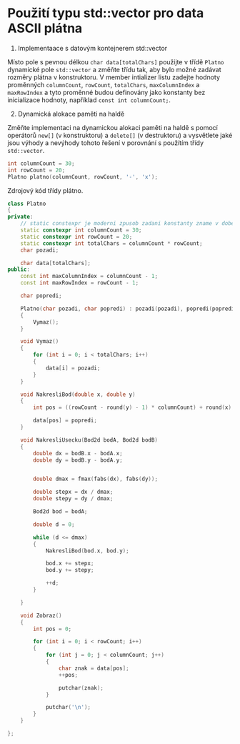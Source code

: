 # Použití typu std::vector pro data ASCII plátna

1) Implementaace s datovým kontejnerem std::vector
   
Místo pole s pevnou délkou `char data[totalChars]` použijte v třídě `Platno` dynamické pole `std::vector` a změňte třídu tak, aby bylo možné zadávat rozměry plátna v konstruktoru. V member intializer listu zadejte hodnoty proměnných `columnCount`, `rowCount`, `totalChars`, `maxColumnIndex` a `maxRowIndex` a tyto proměnné budou definovány jako konstanty bez inicializace hodnoty, například `const int columnCount;`.

2) Dynamická alokace paměti na haldě

Změňte implementaci na dynamickou alokaci paměti na haldě s pomocí operátorů `new[]` (v konstruktoru) a `delete[]` (v destruktoru) a vysvětlete jaké jsou výhody a nevýhody tohoto řešení v porovnání s použítím třídy `std::vector`.

```cpp
int columnCount = 30;
int rowCount = 20;
Platno platno(columnCount, rowCount, '-', 'x');
```

Zdrojový kód třídy plátno.

```cpp
class Platno
{
private:
    // static constexpr je moderni zpusob zadani konstanty zname v dobe prekladu
    static constexpr int columnCount = 30;
    static constexpr int rowCount = 20;
    static constexpr int totalChars = columnCount * rowCount;
    char pozadi;

    char data[totalChars];
public:
    const int maxColumnIndex = columnCount - 1;
    const int maxRowIndex = rowCount - 1;

    char popredi;

    Platno(char pozadi, char popredi) : pozadi(pozadi), popredi(popredi), data{ 0 }
    {
        Vymaz();
    }

    void Vymaz()
    {
        for (int i = 0; i < totalChars; i++)
        {
            data[i] = pozadi;
        }
    }

    void NakresliBod(double x, double y)
    {
        int pos = ((rowCount - round(y) - 1) * columnCount) + round(x);

        data[pos] = popredi;
    }

    void NakresliUsecku(Bod2d bodA, Bod2d bodB)
    {
        double dx = bodB.x - bodA.x;
        double dy = bodB.y - bodA.y;


        double dmax = fmax(fabs(dx), fabs(dy));

        double stepx = dx / dmax;
        double stepy = dy / dmax;

        Bod2d bod = bodA;

        double d = 0;

        while (d <= dmax)
        {
            NakresliBod(bod.x, bod.y);

            bod.x += stepx;
            bod.y += stepy;

            ++d;
        }

    }

    void Zobraz()
    {
        int pos = 0;

        for (int i = 0; i < rowCount; i++)
        {
            for (int j = 0; j < columnCount; j++)
            {
                char znak = data[pos];
                ++pos;

                putchar(znak);
            }

            putchar('\n');
        }
    }

};
```
